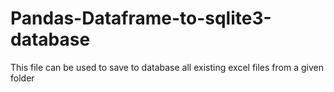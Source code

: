 # Pandas-Dataframe-to-sqlite3-database
This file can be used to save to database all existing excel files from a given folder 

